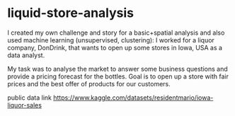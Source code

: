 # liquid-store-analysis

I created my own challenge and story for a basic+spatial analysis and also used machine learning (unsupervised, clustering): I worked for a liquor company, DonDrink, that wants to open up some stores in Iowa, USA as a data analyst.

My task was to analyse the market to answer some business questions and provide a pricing forecast for the bottles. Goal is to open up a store with fair prices and the best offer of products for our customers.


public data link 
https://www.kaggle.com/datasets/residentmario/iowa-liquor-sales 
